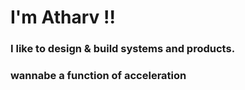 # I'm Atharv !!
### I like to design & build systems and products.

### wannabe a function of acceleration
